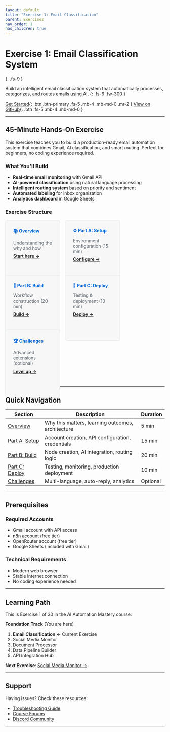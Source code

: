 ```yaml
---
layout: default
title: "Exercise 1: Email Classification"
parent: Exercises
nav_order: 1
has_children: true
---
```


# Exercise 1: Email Classification System

{: .fs-9 }

Build an intelligent email classification system that automatically processes, categorizes, and routes emails using AI.
{: .fs-6 .fw-300 }

[Get Started](./overview){: .btn .btn-primary .fs-5 .mb-4 .mb-md-0 .mr-2 }
[View on GitHub](https://github.com/louischancly/automation-exercises){: .btn .fs-5 .mb-4 .mb-md-0 }

---

## 45-Minute Hands-On Exercise

This exercise teaches you to build a production-ready email automation system that combines Gmail, AI classification, and smart routing. Perfect for beginners, no coding experience required.

### What You'll Build

- **Real-time email monitoring** with Gmail API
- **AI-powered classification** using natural language processing
- **Intelligent routing system** based on priority and sentiment
- **Automated labeling** for inbox organization
- **Analytics dashboard** in Google Sheets

### Exercise Structure

<div class="grid">
  <div class="col-4 col-md-4 col-lg-4">
    <div class="card">
      <h4>📚 Overview</h4>
      <p>Understanding the why and how</p>
      <a href="./overview">Start here →</a>
    </div>
  </div>

  <div class="col-4 col-md-4 col-lg-4">
    <div class="card">
      <h4>⚙️ Part A: Setup</h4>
      <p>Environment configuration (15 min)</p>
      <a href="./part-a-setup">Configure →</a>
    </div>
  </div>

  <div class="col-4 col-md-4 col-lg-4">
    <div class="card">
      <h4>🔧 Part B: Build</h4>
      <p>Workflow construction (20 min)</p>
      <a href="./part-b-workflow">Build →</a>
    </div>
  </div>

  <div class="col-4 col-md-4 col-lg-4">
    <div class="card">
      <h4>🚀 Part C: Deploy</h4>
      <p>Testing & deployment (10 min)</p>
      <a href="./part-c-testing">Deploy →</a>
    </div>
  </div>

  <div class="col-4 col-md-4 col-lg-4">
    <div class="card">
      <h4>🏆 Challenges</h4>
      <p>Advanced extensions (optional)</p>
      <a href="./challenge-tasks">Level up →</a>
    </div>
  </div>
</div>

---

## Quick Navigation

| Section | Description | Duration |
|---------|-------------|----------|
| [Overview](./overview) | Why this matters, learning outcomes, architecture | 5 min |
| [Part A: Setup](./part-a-setup) | Account creation, API configuration, credentials | 15 min |
| [Part B: Build](./part-b-workflow) | Node creation, AI integration, routing logic | 20 min |
| [Part C: Deploy](./part-c-testing) | Testing, monitoring, production deployment | 10 min |
| [Challenges](./challenge-tasks) | Multi-language, auto-reply, analytics | Optional |

---

## Prerequisites

### Required Accounts

- Gmail account with API access
- n8n account (free tier)
- OpenRouter account (free tier)
- Google Sheets (included with Gmail)

### Technical Requirements

- Modern web browser
- Stable internet connection
- No coding experience needed

---

## Learning Path

This is Exercise 1 of 30 in the AI Automation Mastery course:

**Foundation Track** (You are here)

1. **Email Classification** ← Current Exercise
2. Social Media Monitor
3. Document Processor
4. Data Pipeline Builder
5. API Integration Hub

**Next Exercise**: [Social Media Monitor →](../02-social-media-monitor)

---

## Support

Having issues? Check these resources:

- [Troubleshooting Guide](./part-c-testing#troubleshooting-guide)
- [Course Forums](https://github.com/louischancly/automation-exercises/discussions)
- [Discord Community](#)

---

<style>
.grid {
  display: flex;
  flex-wrap: wrap;
  margin: -0.5rem;
}

.col-4 {
  flex: 0 0 33.333%;
  padding: 0.5rem;
}

.card {
  background: #f7f7f7;
  border: 1px solid #e1e4e8;
  border-radius: 6px;
  padding: 1.5rem;
  height: 100%;
}

.card h4 {
  margin-top: 0;
  margin-bottom: 0.5rem;
  color: #0366d6;
}

.card p {
  margin-bottom: 0.5rem;
  color: #586069;
}

.card a {
  font-weight: 600;
}

@media (max-width: 768px) {
  .col-4 {
    flex: 0 0 100%;
  }
}
</style>
